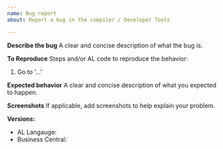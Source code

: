 ```yaml
---
name: Bug report
about: Report a bug in the compiler / Developer Tools

---
```


**Describe the bug**
A clear and concise description of what the bug is.

**To Reproduce**
Steps and/or AL code to reproduce the behavior:
1. Go to '...'

**Expected behavior**
A clear and concise description of what you expected to happen.

**Screenshots**
If applicable, add screenshots to help explain your problem.

**Versions:**
 - AL Langauge: 
 - Business Central:
